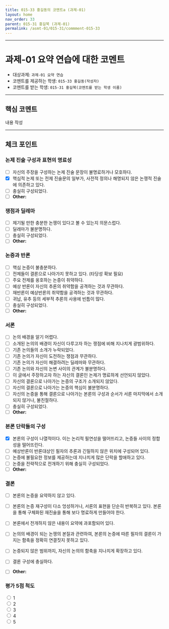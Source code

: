 ```yaml
---
title: 015-33 홍길동의 코멘트a (과제-01) 
layout: home
nav_order: 33
parent: 015-31 홍길북 (과제-01)
permalink: /asmt-01/015-31/commment-015-33
---
```


---

# 과제-01 요약 연습에 대한 코멘트

- 대상과제: `과제-01 요약 연습`
- 코멘트를 제공하는 학생: `015-33 홍길동(작성자)` 
- 코멘트를 받는 학생: `015-31 홍길북(코멘트를 받는 학생 이름)` 

---

## 핵심 코멘트

내용 작성

---

## 체크 포인트

### 논제 진술 구성과 표현의 명료성  
- [ ] 자신의 주장을 구성하는 논제 진술 문장이 불명료하거나 모호하다.  
- [x] 핵심적 논제 또는 전제 진술문의 일부가, 사전적 정의나 해명되지 않은 논쟁적 진술에 의존하고 있다.  
- [ ] 충실히 구성되었다.  
- [ ] **Other:**  

### 쟁점과 딜레마  
- [ ] 제기될 만한 충분한 논쟁이 있다고 볼 수 있는지 의문스럽다.  
- [ ] 딜레마가 불분명하다.  
- [ ] 충실히 구성되었다.  
- [ ] **Other:**  

### 논증과 반론  
- [ ] 핵심 논증이 불충분하다.  
- [ ] 전제들이 결론으로 나아가지 못하고 있다. (타당성 확보 필요)  
- [ ] 주요 전제를 옹호하는 논증이 취약하다.  
- [ ] 예상 반론이 자신의 추론의 취약함을 공격하는 것과 무관하다.  
- [ ] 재반론이 예상반론의 취약함을 공격하는 것과 무관하다.  
- [ ] 귀납, 유추 등의 세부적 추론의 사용에 빈틈이 많다.  
- [ ] 충실히 구성되었다.  
- [ ] **Other:**  

### 서론  
- [ ] 논의 배경을 알기 어렵다.  
- [ ] 소개된 논의의 배경이 자신이 다루고자 하는 쟁점에 비해 지나치게 광범위하다.  
- [ ] 기존 논의들의 소개가 누락되었다.  
- [ ] 기존 논의가 자신이 도전하는 쟁점과 무관하다.  
- [ ] 기존 논의가 자신이 해결하려는 딜레마와 무관하다.  
- [ ] 기존 논의와 자신의 논변 사이의 관계가 불분명하다.  
- [ ] 이 글에서 주장하고자 하는 자신의 결론인 논제가 명료하게 선언되지 않았다.  
- [ ] 자신의 결론으로 나아가는 논증의 구조가 소개되지 않았다.  
- [ ] 자신의 결론으로 나아가는 논증의 핵심이 불분명하다.  
- [ ] 자신의 논증을 통해 결론으로 나아가는 본론의 구성과 순서가 서론 마지막에서 소개되지 않거나, 불친절하다.  
- [ ] 충실히 구성되었다.  
- [ ] **Other:**  

### 본론 단락들의 구성  
- [x] 본론의 구성이 나열적이다. 이는 논리적 필연성을 떨어뜨리고, 논증들 사이의 정합성을 떨어뜨린다.  
- [ ] 예상반론이 반론대상인 필자의 추론과 긴밀하지 않은 위치에 구성되어 있다.  
- [ ] 논증에 불필요한 정보를 제공하는데 지나치게 많은 단락을 할애하고 있다.  
- [ ] 논증을 전략적으로 전개하기 위해 충실히 구성되었다.  
- [ ] **Other:**  

### 결론  
- [ ] 본론의 논증을 요약하지 않고 있다.  
- [ ] 본론의 논증 재구성이 다소 엉성하거나, 서론의 표현을 단순히 반복하고 있다. 본론을 통해 구체화된 재진술을 통해 보다 명료하게 만들어야 한다.  
- [ ] 본론에서 전개하지 않은 내용이 요약에 과포함되어 있다.  
- [ ] 논의의 배경이 되는 논쟁의 본질과 관련하여, 본론의 논증에 따른 필자의 결론이 가지는 함축을 정확히 연결짓지 못하고 있다.  
- [ ] 논증되지 않은 범위까지, 자신의 논의의 함축을 지나치게 확장하고 있다.  
- [ ] 결론 구성에 충실하다.  
- [ ] **Other:**  


<h3>평가 5점 척도</h3>
<form>
  <input type="radio" id="star1" name="rating" value="1">
  <label for="star1">1</label><br>
  
  <input type="radio" id="star2" name="rating" value="2">
  <label for="star2">2</label><br>

  <input type="radio" id="star3" name="rating" value="3">
  <label for="star3">3</label><br>

  <input type="radio" id="star4" name="rating" value="4">
  <label for="star4">4</label><br>

  <input type="radio" id="star5" name="rating" value="5">
  <label for="star5">5</label><br>
</form>